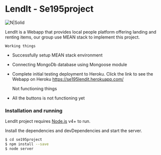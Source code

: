 # LendIt - Se195project

![N|Solid](https://cldup.com/dTxpPi9lDf.thumb.png)

LendIt is a Webapp that provides local people platform offering landing and renting items, our group use MEAN stack to implement this project. 

    Working things
  - Successfully setup MEAN stack environment
  - Connecting MongoDb database using Mongoose module
  - Complete initial testing deployment to Heroku. Click the link to see the Webapp on Heroku  https://se195lendit.herokuapp.com/


    Not functioning things

  - All the buttons is not functioning yet
  





### Installation and running 

LendIt  project requires [Node.js](https://nodejs.org/) v4+ to run.

Install the dependencies and devDependencies and start the server.

```sh
$ cd se195project
$ npm install --save
$ node server
```

